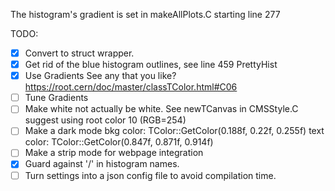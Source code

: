 The histogram's gradient is set in makeAllPlots.C starting line 277

TODO: 
- [x] Convert to struct wrapper.
- [x] Get rid of the blue histogram outlines, see line 459 PrettyHist
- [x] Use Gradients
    See any that you like? https://root.cern/doc/master/classTColor.html#C06
- [ ] Tune Gradients
- [ ] Make white not actually be white. See newTCanvas in CMSStyle.C
    suggest using root color 10 (RGB=254)
- [ ] Make a dark mode
    bkg color: TColor::GetColor(0.188f, 0.22f, 0.255f)
    text color: TColor::GetColor(0.847f, 0.871f, 0.914f)
- [ ] Make a strip mode for webpage integration
- [x] Guard against '/' in histogram names.
- [ ] Turn settings into a json config file to avoid compilation time.
